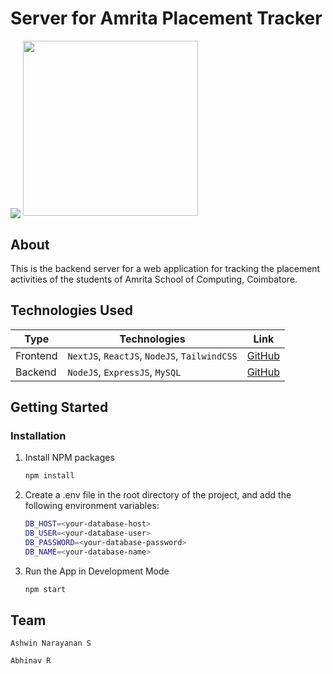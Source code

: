 # Server for Amrita Placement Tracker

<img align='center' src="https://img.shields.io/github/created-at/Ashrockzzz2003/placement_tracker_server"/>
<img src="https://github.com/Ashrockzzz2003/placement_tracker_web/blob/v2/public/logo.png?raw=true" style="width: 280px;" />

## About

This is the backend server for a web application for tracking the placement activities of the students of Amrita School of Computing, Coimbatore.

## Technologies Used

| Type | Technologies | Link |
| --- | --- | --- |
| Frontend | `NextJS`, `ReactJS`, `NodeJS`, `TailwindCSS` | [GitHub](https://github.com/Ashrockzzz2003/placement_tracker_web) |
| Backend | `NodeJS`, `ExpressJS`, `MySQL` | [GitHub](https://github.com/Ashrockzzz2003/placement_tracker_server) |

## Getting Started

### Installation

1. Install NPM packages
    ```sh
    npm install
    ```
2. Create a .env file in the root directory of the project, and add the following environment variables:
     ```sh
    DB_HOST=<your-database-host>
    DB_USER=<your-database-user>
    DB_PASSWORD=<your-database-password>
    DB_NAME=<your-database-name>
    ```

3. Run the App in Development Mode
    ```sh
    npm start
    ```

## Team

`Ashwin Narayanan S`

`Abhinav R`

